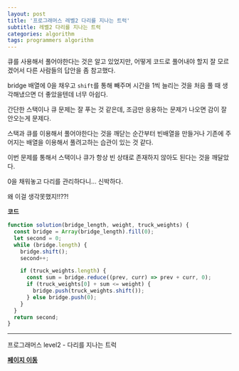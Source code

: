 ```yaml
---
layout: post
title: '프로그래머스 레벨2 다리를 지나는 트럭'
subtitle: 레벨2 다리를 지나는 트럭
categories: algorithm
tags: programmers algorithm
---
```


큐를 사용해서 풀어야한다는 것은 알고 있었지만, 어떻게 코드로 풀어내야 할지 잘 모르겠어서 다른 사람들의 답안을 좀 참고했다.

bridge 배열에 0을 채우고 `shift`를 통해 빼주며 시간을 1씩 늘리는 것을 처음 풀 때 생각해냈으면 더 좋았을텐데 너무 아쉽다.

간단한 스택이나 큐 문제는 잘 푸는 것 같은데, 조금만 응용하는 문제가 나오면 감이 잘 안오는게 문제다.

스택과 큐를 이용해서 풀어야한다는 것을 깨닫는 순간부터 빈배열을 만들거나 기존에 주어지는 배열을 이용해서 풀려고하는 습관이 있는 것 같다.

이번 문제를 통해서 스택이나 큐가 항상 빈 상태로 존재하지 않아도 된다는 것을 깨달았다.

0을 채워놓고 다리를 관리하다니... 신박하다.

왜 이걸 생각못했지!!??!

**코드**

```js
function solution(bridge_length, weight, truck_weights) {
  const bridge = Array(bridge_length).fill(0);
  let second = 0;
  while (bridge.length) {
    bridge.shift();
    second++;

    if (truck_weights.length) {
      const sum = bridge.reduce((prev, curr) => prev + curr, 0);
      if (truck_weights[0] + sum <= weight) {
        bridge.push(truck_weights.shift());
      } else bridge.push(0);
    }
  }
  return second;
}
```

---

프로그래머스 level2 - 다리를 지나는 트럭

**[페이지 이동](https://programmers.co.kr/learn/courses/30/lessons/42583)**

